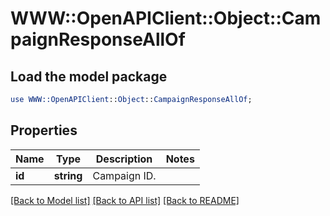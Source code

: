 # WWW::OpenAPIClient::Object::CampaignResponseAllOf

## Load the model package
```perl
use WWW::OpenAPIClient::Object::CampaignResponseAllOf;
```

## Properties
Name | Type | Description | Notes
------------ | ------------- | ------------- | -------------
**id** | **string** | Campaign ID. | 

[[Back to Model list]](../README.md#documentation-for-models) [[Back to API list]](../README.md#documentation-for-api-endpoints) [[Back to README]](../README.md)


